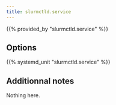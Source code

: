 ```yaml
---
title: slurmctld.service
---
```


{{% provided_by "slurmctld.service" %}}

## Options

{{% systemd_unit "slurmctld.service" %}}

## Additionnal notes

Nothing here.